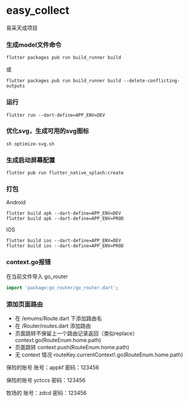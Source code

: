 # easy_collect
易采天成项目

### 生成model文件命令
```shell
flutter packages pub run build_runner build
```
或
```shell
flutter packages pub run build_runner build --delete-conflicting-outputs
```

### 运行
```shell
flutter run --dart-define=APP_ENV=DEV
```

### 优化svg，生成可用的svg图标
```shell
sh optimize-svg.sh
```

### 生成启动屏幕配置
```shell
flutter pub run flutter_native_splash:create
```

### 打包
Android
```shell
flutter build apk --dart-define=APP_ENV=DEV
flutter build apk --dart-define=APP_ENV=PROD
```
IOS
```shell
flutter build ios --dart-define=APP_ENV=DEV
flutter build ios --dart-define=APP_ENV=PROD
```


### context.go报错
在当前文件导入 go_router
```dart
import 'package:go_router/go_router.dart';
```

### 添加页面路由
- 在 /emums/Route.dart 下添加路由名
- 在 /Router/routes.dart 添加路由
- 页面跳转不保留上一个路由记录返回（类似replace） context.go(RouteEnum.home.path)
- 页面跳转 context.push(RouteEnum.home.path)
- 无 context 情况 routeKey.currentContext!.go(RouteEnum.home.path)


保险的账号
账号：appkf
密码：123456

保险的账号
yctccs
密码：123456



牧场的
账号：zdcd
密码：123456